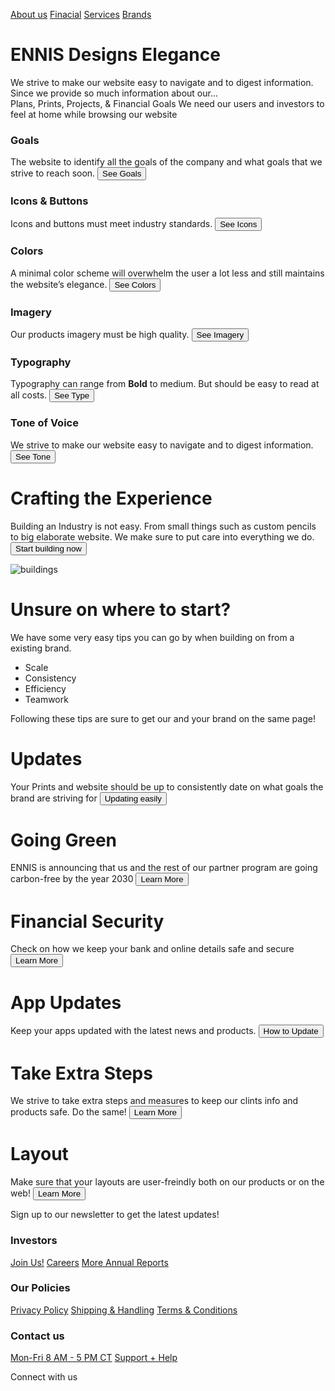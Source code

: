 [About us](https:#)
[Finacial](https:#)
[Services](https:#)
[Brands](https:#)

# ENNIS Designs Elegance
We strive to make our website easy to navigate and to digest information.
Since we provide so much information about our...  
Plans, Prints, Projects, & Financial Goals 
We need our users and investors to feel at home while browsing our website 

### Goals
The website to identify all the goals of the company
and what goals that we strive to reach soon.
<button class="tiny">See Goals</button>

### Icons & Buttons
Icons and buttons must meet industry standards. 
<button class="tiny">See Icons</button>

### Colors
A minimal color scheme will overwhelm the user a lot less and still maintains the website’s elegance. 
<button class="tiny">See Colors</button>

### Imagery
Our products imagery must be high quality. 
<button class="tiny">See Imagery</button>

### Typography
Typography can range from **Bold** to medium.
But should be easy to read at all costs.
<button class="tiny">See Type</button>

### Tone of Voice
We strive to make our website easy to navigate and to digest information.
<button class="tiny">See Tone</button>

# Crafting the Experience 
Building an Industry is not easy. From small things such as custom pencils to big elaborate website. We make sure to put care into everything we do. 
<button class="maintwo">Start building now</button>

![buildings](https://s3-alpha-sig.figma.com/img/19e9/4ba2/c8446054cdc87a39b876dc24c31e22c0?Expires=1634515200&Signature=flc1L8zpeBuPhuB79BuNR1vZNwaYQ6OlhdR7i5WzCUlDmaiaUnKC6HSwjqaHzXj~yh15os1~wBuK8GwXUHGQHAKa~d9heeNPWObCGeW4tvb6BTK-dMdMvN1sLQmSIR4yQ-MtDU3sTn5ujdGu6abr~z7xqjuaIlbfJ2YNVNjeORKQxVPc34GZaECAqgH~~~T0VzjomKV2jFb4k~WaaYOP6G35kYjIoAhnhYOgxAvu4YmTiM9ID10Fsmqf2GoCvAeEGbWp4Ys8leCe1TiQ1U3eNsp3qLQ4MGq60ZfdyzCOKUTdRAxPLittkoNltINW4Er5au22vOg4CTzlj1CO3Fu6tQ__&Key-Pair-Id=APKAINTVSUGEWH5XD5UA)

# Unsure on where to start?
We have some very easy tips you can go by when building on from a existing brand. 

* Scale
* Consistency
* Efficiency 
* Teamwork

Following these tips are sure to get our and your brand on the same page!

# Updates
Your Prints and website should be up to consistently 
date on what goals the brand are striving for 
<button class="tiny">Updating easily  </button>

# Going Green
ENNIS is announcing that us and the rest of our partner program are going carbon-free by the year 2030
<button class="tiny">Learn More  </button>

# Financial Security 
Check on how we keep your bank and online details safe and secure 
<button class="tiny">Learn More</button>

# App Updates
Keep your apps updated with the latest news and products. 
<button class="tiny">How to Update</button>

# Take Extra Steps
We strive to take extra steps and measures to keep our clints info and products safe. Do the same!
<button class="tiny">Learn More</button>

# Layout
Make sure that your layouts are user-freindly both on our products or on the web!
<button class="tiny">Learn More</button>

Sign up to our newsletter to get the latest updates!

### Investors

[Join Us!](https:#)
[Careers](https:#)
[More Annual Reports](https:#)

### Our Policies

[Privacy Policy](https:#)
[Shipping & Handling](https:#)
[Terms & Conditions](https:#)

### Contact us

[Mon-Fri
8 AM - 5 PM CT](https:#)
[Support + Help](https:#)

Connect with us